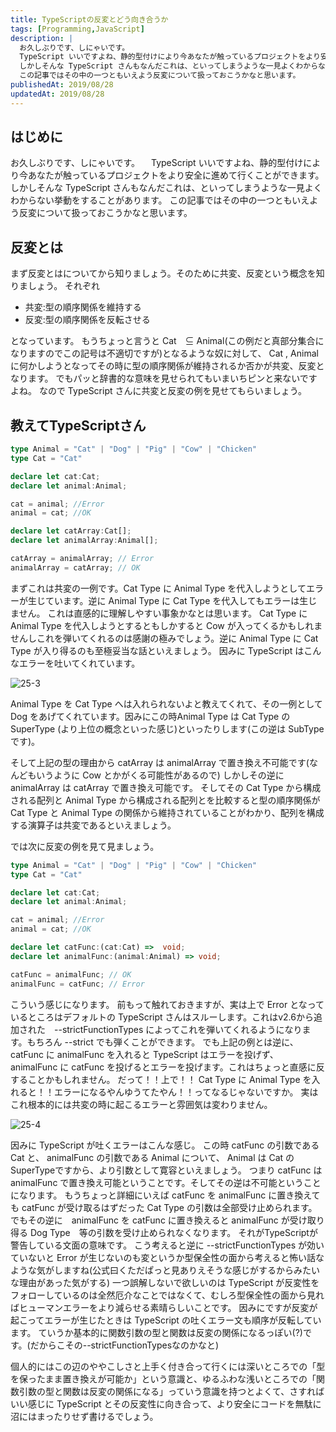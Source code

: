 ```yaml
---
title: TypeScriptの反変とどう向き合うか
tags: [Programming,JavaScript]
description: |
  お久しぶりです、しにゃいです。
  TypeScript いいですよね、静的型付けにより今あなたが触っているプロジェクトをより安全に進めて行くことができます。
  しかしそんな TypeScript さんもなんだこれは、といってしまうような一見よくわからない挙動をすることがあります。
  この記事ではその中の一つともいえよう反変について扱っておこうかなと思います。
publishedAt: 2019/08/28
updatedAt: 2019/08/28
---
```


## はじめに
お久しぶりです、しにゃいです。
　TypeScript いいですよね、静的型付けにより今あなたが触っているプロジェクトをより安全に進めて行くことができます。
しかしそんな TypeScript さんもなんだこれは、といってしまうような一見よくわからない挙動をすることがあります。
この記事ではその中の一つともいえよう反変について扱っておこうかなと思います。

## 反変とは
まず反変とはについてから知りましょう。そのために共変、反変という概念を知りましょう。
それぞれ

* 共変:型の順序関係を維持する
* 反変:型の順序関係を反転させる

となっています。
もうちょっと言うと
Cat　⊆ Animal(この例だと真部分集合になりますのでこの記号は不適切ですが)となるような奴に対して、 Cat , Animal に何かしようとなってその時に型の順序関係が維持されるか否かが共変、反変となります。
でもパッと辞書的な意味を見せられてもいまいちピンと来ないですよね。
なので TypeScript さんに共変と反変の例を見せてもらいましょう。

## 教えてTypeScriptさん

```TypeScript
type Animal = "Cat" | "Dog" | "Pig" | "Cow" | "Chicken"
type Cat = "Cat"

declare let cat:Cat;
declare let animal:Animal;

cat = animal; //Error
animal = cat; //OK

declare let catArray:Cat[];
declare let animalArray:Animal[];

catArray = animalArray; // Error
animalArray = catArray; // OK
```

まずこれは共変の一例です。Cat Type に Animal Type を代入しようとしてエラーが生じています。逆に Animal Type に Cat Type を代入してもエラーは生じません。
これは直感的に理解しやすい事象かなとは思います。 Cat Type に Animal Type を代入しようとするともしかすると Cow が入ってくるかもしれませんしこれを弾いてくれるのは感謝の極みでしょう。逆に Animal Type に Cat Type が入り得るのも至極妥当な話といえましょう。
因みに TypeScript はこんなエラーを吐いてくれています。

![25-3](//images.ctfassets.net/6ib5avrqb1b0/1msn5WjAoHOJN763fzU8zD/ead548268146ad69250a721b1455fd30/25-3.png)

Animal Type を Cat Type へは入れられないよと教えてくれて、その一例として Dog をあげてくれています。因みにこの時Animal Type は Cat Type の SuperType (より上位の概念といった感じ)といったりします(この逆は SubTypeです)。

そして上記の型の理由から catArray は animalArray で置き換え不可能です(なんどもいうように Cow とかがくる可能性があるので)
しかしその逆に animalArray は catArray で置き換え可能です。
そしてその Cat Type から構成される配列と Animal Type から構成される配列とを比較すると型の順序関係が Cat Type と Animal Type の関係から維持されていることがわかり、配列を構成する演算子は共変であるといえましょう。

では次に反変の例を見て見ましょう。

```TypeScript
type Animal = "Cat" | "Dog" | "Pig" | "Cow" | "Chicken"
type Cat = "Cat"

declare let cat:Cat;
declare let animal:Animal;

cat = animal; //Error
animal = cat; //OK

declare let catFunc:(cat:Cat) =>  void;
declare let animalFunc:(animal:Animal) => void;

catFunc = animalFunc; // OK
animalFunc = catFunc; // Error
```

こういう感じになります。
前もって触れておきますが、実は上で Error となっているところはデフォルトの TypeScript さんはスルーします。これはv2.6から追加された　--strictFunctionTypes によってこれを弾いてくれるようになります。もちろん --strict でも弾くことができます。
でも上記の例とは逆に、catFunc に animalFunc を入れると TypeScript はエラーを投げず、 animalFunc に catFunc を投げるとエラーを投げます。これはちょっと直感に反することかもしれません。
だって！！上で！！ Cat Type に Animal Type を入れると！！エラーになるやんゆうてたやん！！ってなるじゃないですか。
実はこれ根本的には共変の時に起こるエラーと雰囲気は変わりません。

![25-4](//images.ctfassets.net/6ib5avrqb1b0/5HXXgn59pnCMu4TivUSa5y/2b79263a86498d5a85e78929ef87fb5c/25-4.png)

因みに TypeScript が吐くエラーはこんな感じ。
この時 catFunc の引数である Cat と、 animalFunc の引数である Animal について、 Animal は Cat のSuperTypeですから、より引数として寛容といえましょう。
つまり catFunc は animalFunc で置き換え可能ということです。そしてその逆は不可能ということになります。
もうちょっと詳細にいえば catFunc を animalFunc に置き換えても catFunc が受け取るはずだった Cat Type の引数は全部受け止められます。
でもその逆に　animalFunc を catFunc に置き換えると animalFunc が受け取り得る Dog Type　等の引数を受け止められなくなります。
それがTypeScriptが警告している文面の意味です。
こう考えると逆に --strictFunctionTypes が効いていないと Error が生じないのも変というか型保全性の面から考えると怖い話なような気がしますね(公式曰くただぱっと見ありえそうな感じがするからみたいな理由があった気がする)
一つ誤解しないで欲しいのは TypeScript が反変性をフォローしているのは全然厄介なことではなくて、むしろ型保全性の面から見ればヒューマンエラーをより減らせる素晴らしいことです。
因みにですが反変が起こってエラーが生じたときは TypeScript の吐くエラー文も順序が反転しています。
ていうか基本的に関数引数の型と関数は反変の関係になるっぽい(?)です。(だからこその--strictFunctionTypesなのかなと)

個人的にはこの辺のややこしさと上手く付き合って行くには深いところでの「型を保ったまま置き換えが可能か」という意識と、ゆるふわな浅いところでの「関数引数の型と関数は反変の関係になる」っていう意識を持つとよくて、さすればいい感じに TypeScript とその反変性に向き合って、より安全にコードを無駄に沼にはまったりせず書けるでしょう。